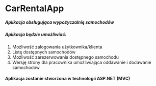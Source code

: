 # CarRentalApp
##### Aplikacja obsługująca wypożyczalnię samochodów
##### Aplikacja będzie umożliwiać:
1. Możliwość zalogowania użytkownika/klienta
2. Listę dostępnych samochodów
3. Możliwość zarezerwowania dostępnego samochodu
4. Wersję strony dla pracownika umożliwiająca oddawanie i dodawanie samochodów

#### Aplikacja zostanie stworzona w technologii ASP.NET (MVC)
